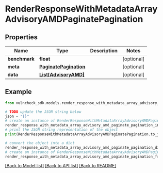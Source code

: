 # RenderResponseWithMetadataArrayAdvisoryAMDPaginatePagination


## Properties

Name | Type | Description | Notes
------------ | ------------- | ------------- | -------------
**benchmark** | **float** |  | [optional] 
**meta** | [**PaginatePagination**](PaginatePagination.md) |  | [optional] 
**data** | [**List[AdvisoryAMD]**](AdvisoryAMD.md) |  | [optional] 

## Example

```python
from vulncheck_sdk.models.render_response_with_metadata_array_advisory_amd_paginate_pagination import RenderResponseWithMetadataArrayAdvisoryAMDPaginatePagination

# TODO update the JSON string below
json = "{}"
# create an instance of RenderResponseWithMetadataArrayAdvisoryAMDPaginatePagination from a JSON string
render_response_with_metadata_array_advisory_amd_paginate_pagination_instance = RenderResponseWithMetadataArrayAdvisoryAMDPaginatePagination.from_json(json)
# print the JSON string representation of the object
print(RenderResponseWithMetadataArrayAdvisoryAMDPaginatePagination.to_json())

# convert the object into a dict
render_response_with_metadata_array_advisory_amd_paginate_pagination_dict = render_response_with_metadata_array_advisory_amd_paginate_pagination_instance.to_dict()
# create an instance of RenderResponseWithMetadataArrayAdvisoryAMDPaginatePagination from a dict
render_response_with_metadata_array_advisory_amd_paginate_pagination_from_dict = RenderResponseWithMetadataArrayAdvisoryAMDPaginatePagination.from_dict(render_response_with_metadata_array_advisory_amd_paginate_pagination_dict)
```
[[Back to Model list]](../README.md#documentation-for-models) [[Back to API list]](../README.md#documentation-for-api-endpoints) [[Back to README]](../README.md)


